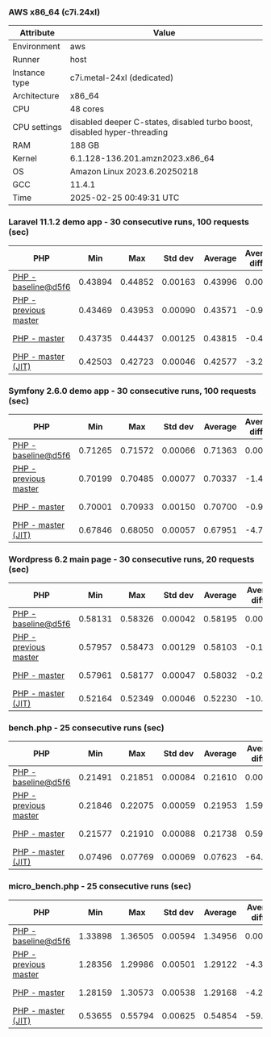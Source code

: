 ### AWS x86_64 (c7i.24xl)

|  Attribute    |     Value      |
|---------------|----------------|
| Environment   |aws|
| Runner        |host|
| Instance type |c7i.metal-24xl (dedicated)|
| Architecture  |x86_64
| CPU           |48 cores|
| CPU settings  |disabled deeper C-states, disabled turbo boost, disabled hyper-threading|
| RAM           |188 GB|
| Kernel        |6.1.128-136.201.amzn2023.x86_64|
| OS            |Amazon Linux 2023.6.20250218|
| GCC           |11.4.1|
| Time          |2025-02-25 00:49:31 UTC|

### Laravel 11.1.2 demo app - 30 consecutive runs, 100 requests (sec)

|     PHP     |     Min     |     Max     |    Std dev   |   Average  |  Average diff % |   Median   | Median diff % |     Memory    |
|-------------|-------------|-------------|--------------|------------|-----------------|------------|---------------|---------------|
|[PHP - baseline@d5f6](https://github.com/php/php-src/commit/d5f6e56610)|0.43894|0.44852|0.00163|0.43996|0.00%|0.43966|0.00%|41.86 MB|
|[PHP - previous master](https://github.com/php/php-src/commit/1fa15abe92)|0.43469|0.43953|0.00090|0.43571|-0.97%|0.43557|-0.93%|41.85 MB|
|[PHP - master](https://github.com/php/php-src/commit/1a10b990f2)|0.43735|0.44437|0.00125|0.43815|-0.41%|0.43789|-0.40%|41.85 MB|
|[PHP - master (JIT)](https://github.com/php/php-src/commit/1a10b990f2)|0.42503|0.42723|0.00046|0.42577|-3.22%|0.42573|-3.17%|50.79 MB|

### Symfony 2.6.0 demo app - 30 consecutive runs, 100 requests (sec)

|     PHP     |     Min     |     Max     |    Std dev   |   Average  |  Average diff % |   Median   | Median diff % |     Memory    |
|-------------|-------------|-------------|--------------|------------|-----------------|------------|---------------|---------------|
|[PHP - baseline@d5f6](https://github.com/php/php-src/commit/d5f6e56610)|0.71265|0.71572|0.00066|0.71363|0.00%|0.71358|0.00%|37.39 MB|
|[PHP - previous master](https://github.com/php/php-src/commit/1fa15abe92)|0.70199|0.70485|0.00077|0.70337|-1.44%|0.70327|-1.45%|37.54 MB|
|[PHP - master](https://github.com/php/php-src/commit/1a10b990f2)|0.70001|0.70933|0.00150|0.70700|-0.93%|0.70706|-0.91%|37.54 MB|
|[PHP - master (JIT)](https://github.com/php/php-src/commit/1a10b990f2)|0.67846|0.68050|0.00057|0.67951|-4.78%|0.67949|-4.78%|44.55 MB|

### Wordpress 6.2 main page - 30 consecutive runs, 20 requests (sec)

|     PHP     |     Min     |     Max     |    Std dev   |   Average  |  Average diff % |   Median   | Median diff % |     Memory    |
|-------------|-------------|-------------|--------------|------------|-----------------|------------|---------------|---------------|
|[PHP - baseline@d5f6](https://github.com/php/php-src/commit/d5f6e56610)|0.58131|0.58326|0.00042|0.58195|0.00%|0.58188|0.00%|43.01 MB|
|[PHP - previous master](https://github.com/php/php-src/commit/1fa15abe92)|0.57957|0.58473|0.00129|0.58103|-0.16%|0.58059|-0.22%|42.93 MB|
|[PHP - master](https://github.com/php/php-src/commit/1a10b990f2)|0.57961|0.58177|0.00047|0.58032|-0.28%|0.58024|-0.28%|42.93 MB|
|[PHP - master (JIT)](https://github.com/php/php-src/commit/1a10b990f2)|0.52164|0.52349|0.00046|0.52230|-10.25%|0.52225|-10.25%|61.91 MB|

### bench.php - 25 consecutive runs (sec)

|     PHP     |     Min     |     Max     |    Std dev   |   Average  |  Average diff % |   Median   | Median diff % |     Memory    |
|-------------|-------------|-------------|--------------|------------|-----------------|------------|---------------|---------------|
|[PHP - baseline@d5f6](https://github.com/php/php-src/commit/d5f6e56610)|0.21491|0.21851|0.00084|0.21610|0.00%|0.21598|0.00%|26.18 MB|
|[PHP - previous master](https://github.com/php/php-src/commit/1fa15abe92)|0.21846|0.22075|0.00059|0.21953|1.59%|0.21956|1.66%|26.26 MB|
|[PHP - master](https://github.com/php/php-src/commit/1a10b990f2)|0.21577|0.21910|0.00088|0.21738|0.59%|0.21740|0.66%|26.26 MB|
|[PHP - master (JIT)](https://github.com/php/php-src/commit/1a10b990f2)|0.07496|0.07769|0.00069|0.07623|-64.72%|0.07615|-64.74%|27.37 MB|

### micro_bench.php - 25 consecutive runs (sec)

|     PHP     |     Min     |     Max     |    Std dev   |   Average  |  Average diff % |   Median   | Median diff % |     Memory    |
|-------------|-------------|-------------|--------------|------------|-----------------|------------|---------------|---------------|
|[PHP - baseline@d5f6](https://github.com/php/php-src/commit/d5f6e56610)|1.33898|1.36505|0.00594|1.34956|0.00%|1.34992|0.00%|20.44 MB|
|[PHP - previous master](https://github.com/php/php-src/commit/1fa15abe92)|1.28356|1.29986|0.00501|1.29122|-4.32%|1.28914|-4.50%|20.52 MB|
|[PHP - master](https://github.com/php/php-src/commit/1a10b990f2)|1.28159|1.30573|0.00538|1.29168|-4.29%|1.29186|-4.30%|20.53 MB|
|[PHP - master (JIT)](https://github.com/php/php-src/commit/1a10b990f2)|0.53655|0.55794|0.00625|0.54854|-59.35%|0.54813|-59.40%|21.79 MB|
